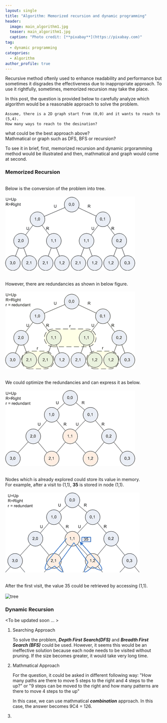 ```yaml
---
layout: single
title: "Algorithm: Memorized recursion and dynamic programming"
header:
  image: main_algorithm1.jpg
  teaser: main_algorithm1.jpg
  caption: "Photo credit: [**pixabay**](https://pixabay.com)"
tag: 
  - dynamic programming
categories:
  - Algorithm
author_profile: true
---
```


Recursive method oftenly used to enhance readability and performance but sometimes it disgrades the effectiveness due to inappropriate approach. To use it rightfully, sometimes, memorized recursion may take the place.

In this post, the question is provided below to carefully analyze which algorithm would be a reasonable approach to solve the problem.

	Assume, there is a 2D graph start from (0,0) and it wants to reach to (5,4). 
	How many ways to reach to the desination?

what could be the best approach above? <br>
Mathmatical or graph such as DFS, BFS or recursion?

To see it in brief, first, memorized recursion and dynamic prgoramming method would be illustrated and then, mathmatical and graph would come at second.

### Memorized Recursion

<br>Below is the conversion of the problem into tree.<br><br>
![tree](/images/algorithm/dynprog/tree.png)

<br>However, there are redundancies as shown in below figure.<br><br>
![tree](/images/algorithm/dynprog/tree_redundant.png)

<br>We could optimize the redundancies and can express it as below.<br><br>
![tree](/images/algorithm/dynprog/tree_improved.png)

<br>Nodes which is already explored could store its value in memory. <br>
	For example, after a visit to (1,1), **35** is stored in node (1,1).<br><br>
![tree](/images/algorithm/dynprog/tree_improved_path.png)

<br>After the first visit, the value 35 could be retrieved by accessing (1,1).<br><br>
![tree](/images/dynprog/algorithm/tree_improved_path2.png)

<To be Updated more soon..>

### Dynamic Recursion
<To be updated soon ... >



1. Searching Approach

    To solve the problem, ***Depth First Search(DFS)*** and ***Breadth First Search (BFS)*** could be used.
    However, it seems this would be an ineffective solution because each node needs to be visited without pruning. If the size becomes greater, it would take very long time.

2. Mathmatical Approach

	For the question, it could be asked in different following way: "How many paths are there to move 5 steps to the right and 4 steps to the up?" or "9 steps can be moved to the right and how many patterns are there to move 4 steps to the up"

	In this case, we can use mathmatical ***combination*** approach. In this case, the answer becomes 9C4 = 126.

3. 
